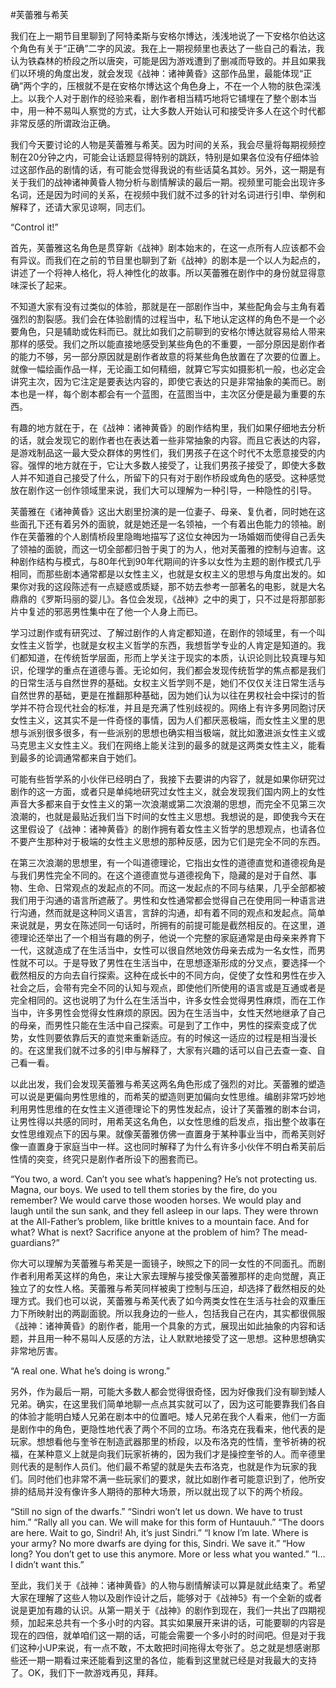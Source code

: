 #芙蕾雅与希芙

我们在上一期节目里聊到了阿特柔斯与安格尔博达，浅浅地说了一下安格尔伯达这个角色有关于“正确”二字的风波。我在上一期视频里也表达了一些自己的看法，我认为铁森林的桥段之所以唐突，可能是因为游戏遭到了删减而导致的。并且如果我们以环境的角度出发，就会发现《战神：诸神黄昏》这部作品里，最能体现“正确”两个字的，压根就不是在安格尔博达这个角色身上，不在一个人物的肤色深浅上。以我个人对于剧作的经验来看，剧作者相当精巧地将它铺埋在了整个剧本当中，用一种不易叫人察觉的方式，让大多数人开始认可和接受许多人在这个时代都非常反感的所谓政治正确。

我们今天要讨论的人物是芙蕾雅与希芙。因为时间的关系，我会尽量将每期视频控制在20分钟之内，可能会让话题显得特别的跳跃，特别是如果各位没有仔细体验过这部作品的剧情的话，有可能会觉得我说的有些话莫名其妙。另外，这一期是有关于我们的战神诸神黄昏人物分析与剧情解读的最后一期。视频里可能会出现许多名词，还是因为时间的关系，在视频中我们就不过多的针对名词进行引申、举例和解释了，还请大家见谅啊，同志们。

“Control it!”

首先，芙蕾雅这名角色是贯穿新《战神》剧本始末的，在这一点所有人应该都不会有异议。而我们在之前的节目里也聊到了新《战神》的剧本是一个以人为起点的，讲述了一个将神人格化，将人神性化的故事。所以芙蕾雅在剧作中的身份就显得意味深长了起来。

不知道大家有没有过类似的体验，那就是在一部剧作当中，某些配角会与主角有着强烈的割裂感。我们会在体验剧情的过程当中，私下地认定这样的角色不是一个必要角色，只是辅助或佐料而已。就比如我们之前聊到的安格尔博达就容易给人带来那样的感受。我们之所以能直接地感受到某些角色的不重要，一部分原因是剧作者的能力不够，另一部分原因就是剧作者故意的将某些角色放置在了次要的位置上。就像一幅绘画作品一样，无论画工如何精细，就算它写实如摄影机一般，也必定会讲究主次，因为它注定是要表达内容的，即使它表达的只是非常抽象的美而已。剧本也是一样，每个剧本都会有一个蓝图，在蓝图当中，主次区分便是最为重要的东西。

有趣的地方就在于，在《战神：诸神黄昏》的剧作结构里，我们如果仔细地去分析的话，就会发现它的剧作者也在表达着一些非常抽象的内容。而且它表达的内容，是游戏制品这一最大受众群体的男性们，我们男孩子在这个时代不太愿意接受的内容。强悍的地方就在于，它让大多数人接受了，让我们男孩子接受了，即使大多数人并不知道自己接受了什么，所留下的只有对于剧作桥段或角色的感受。这种感觉放在剧作这一创作领域里来说，我们大可以理解为一种引导，一种隐性的引导。

芙蕾雅在《诸神黄昏》这出大剧里扮演的是一位妻子、母亲、复仇者，同时她在这些面孔下还有着另外的面貌，就是她还是一名领袖，一个有着出色能力的领袖。剧作在芙蕾雅的个人剧情桥段里隐晦地描写了这位女神因为一场婚姻而使得自己丢失了领袖的面貌，而这一切全部都归咎于奥丁的为人，他对芙蕾雅的控制与迫害。这种剧作结构与模式，与80年代到90年代期间的许多以女性为主题的剧作模式几乎相同，而那些剧本通常都是以女性主义，也就是女权主义的思想与角度出发的。如果你对我的这段陈述有一点疑惑或质疑，那不妨去参考一部著名的电影，就是大名鼎鼎的《罗斯玛丽的婴儿》。各位会发现，《战神》之中的奥丁，只不过是将那部影片中复述的邪恶男性集中在了他一个人身上而已。

学习过剧作或有研究过、了解过剧作的人肯定都知道，在剧作的领域里，有一个叫女性主义哲学，也就是女权主义哲学的东西，我想哲学专业的人肯定是知道的。我们都知道，在传统哲学层面，形而上学关注于现实的本质，认识论则比较真理与知识，伦理学的重点在道德与善。无论如何，我们都会发现传统哲学的焦点都是我们的日常生活与自然世界的基础。女权主义哲学则不是，她们不仅仅关注日常生活与自然世界的基础，更是在推翻那种基础，因为她们认为以往在男权社会中探讨的哲学并不符合现代社会的标准，并且是充满了性别歧视的。网络上有许多男同胞讨厌女性主义，这其实不是一件奇怪的事情，因为人们都厌恶极端，而女性主义里的思想与派别很多很多，有一些派别的思想也确实相当极端，就比如激进派女性主义或马克思主义女性主义。我们在网络上能关注到的最多的就是这两类女性主义，能看到最多的论调通常都来自于她们。

可能有些哲学系的小伙伴已经明白了，我接下去要讲的内容了，就是如果你研究过剧作的这一方面，或者只是单纯地研究过女性主义，就会发现我们国内网上的女性声音大多都来自于女性主义的第一次浪潮或第二次浪潮的思想，而完全不见第三次浪潮的，也就是最贴近我们当下时间的女性主义思想。我想说的是，即使我今天在这里假设了《战神：诸神黄昏》的剧作拥有着女性主义哲学的思想观点，也请各位不要产生那种对于极端的女性主义思想的那种反感，因为它们是完全不同的东西。

在第三次浪潮的思想里，有一个叫道德理论，它指出女性的道德直觉和道德视角是与我们男性完全不同的。在这个道德直觉与道德视角下，隐藏的是对于自然、事物、生命、日常观点的发起点的不同。而这一发起点的不同与结果，几乎全部都被我们用于沟通的语言所遮蔽了。男性和女性通常都会觉得自己在使用同一种语言进行沟通，然而就是这种同义语言，言辞的沟通，却有着不同的观点和发起点。简单来说就是，男女在陈述同一句话时，所拥有的前提可能是截然相反的。在这里，道德理论还举出了一个相当有趣的例子，他说一个完整的家庭通常是由母亲来养育下一代，这就造成了在生活当中，女性可以很自然地效仿母亲去成为一名女性，而男性就不可以。于是导致了男性在生活当中，在思想逐渐形成的分叉点，要选择一个截然相反的方向去自行探索。这种在成长中的不同方向，促使了女性和男性在步入社会之后，会带有完全不同的认知与观点，即使他们所使用的语言或是互通或者是完全相同的。这也说明了为什么在生活当中，许多女性会觉得男性麻烦，而在工作当中，许多男性会觉得女性麻烦的原因。因为在生活当中，女性天然地继承了自己的母亲，而男性只能在生活中自己探索。可是到了工作中，男性的探索变成了优势，女性则要依靠后天的直觉来重新适应。有的时候这一适应的过程是相当漫长的。在这里我们就不过多的引申与解释了，大家有兴趣的话可以自己去查一查、自己看一看。

以此出发，我们会发现芙蕾雅与希芙这两名角色形成了强烈的对比。芙蕾雅的塑造可以说是更偏向男性思维的，而希芙的塑造则更加偏向女性思维。编剧非常巧妙地利用男性思维的在女性主义道德理论下的男性发起点，设计了芙蕾雅的剧本台词，让男性得以共感的同时，用希芙这名角色，以女性思维的启发点，指出整个故事在女性思维观点下的因与果。就像芙蕾雅仿佛一直置身于某种事业当中，而希芙则好像一直置身于家庭当中一样。这也同时解释了为什么有许多小伙伴不明白希芙前后性情的突变，终究只是剧作者所设下的圈套而已。

“You two, a word. Can’t you see what’s happening? He’s not protecting us. Magna, our boys. We used to tell them stories by the fire, do you remember? We would carve those wooden horses. We would play and laugh until the sun sank, and they fell asleep in our laps. They were thrown at the All-Father’s problem, like brittle knives to a mountain face. And for what? What is next? Sacrifice anyone at the problem of him? The mead-guardians?” 

你大可以理解为芙蕾雅与希芙是一面镜子，映照之下的同一女性的不同面孔。而剧作者利用希芙这样的角色，来让大家去理解与接受像芙蕾雅那样的走向觉醒，真正独立了的女性人格。芙蕾雅与希芙同样被奥丁控制与压迫，却选择了截然相反的处理方式。我们也可以说，芙蕾雅与希芙代表了如今两类女性在生活与社会的双重压力下所映射出的两副面貌。所以我身边的一些人，包括我自己在内，其实都很佩服《战神：诸神黄昏》的剧作者，能用一个具象的方式，展现出如此抽象的内容和话题，并且用一种不易叫人反感的方法，让人默默地接受了这一思想。这种思想确实非常地厉害。

“A real one. What he’s doing is wrong.” 

另外，作为最后一期，可能大多数人都会觉得很奇怪，因为好像我们没有聊到矮人兄弟。确实，在这里我们简单地聊一点点其实就可以了，因为这可能要靠我们各自的体验才能明白矮人兄弟在剧本中的位置吧。矮人兄弟在我个人看来，他们一方面是剧作中的角色，更隐性地代表了两个不同的立场。布洛克在我看来，他代表的是玩家。想想看他与奎爷在制造武器那里的桥段，以及布洛克的性情，奎爷祈祷的祝福，在某种意义上就是向我们玩家祈祷的，因为我们才是操控奎爷的人。而辛德里则代表的是制作人员们。他们最不希望的就是失去布洛克，也就是作为玩家的我们。同时他们也非常不满一些玩家们的要求，就比如剧作者可能意识到了，他所安排的结局并没有像许多人期待的那种大场景，所以就出现了以下的两个桥段。

“Still no sign of the dwarfs.” 
“Sindri won’t let us down. We have to trust him.” 
“Rally all you can. We will make for this form of Huntauuh.” 
“The doors are here. Wait to go, Sindri! Ah, it’s just Sindri.” 
“I know I’m late. Where is your army? No more dwarfs are dying for this, Sindri. We save it.” 
“How long? You don’t get to use this anymore. More or less what you wanted.” 
“I… I didn’t want this.” 

至此，我们关于《战神：诸神黄昏》的人物与剧情解读可以算是就此结束了。希望大家在理解了这些人物以及剧作设计之后，能够对于《战神5》有一个全新的或者说是更加有趣的认识。从第一期关于《战神》的剧作到现在，我们一共出了四期视频，加起来总共有一个多小时的内容。其实如果展开来讲的话，可能要聊的内容是现在的四倍，就单咱们这一期的话，可能会需要一个多小时的时间吧。但是对于我们这种小UP来说，有一点不敢，不太敢把时间拖得太夸张了。总之就是想感谢那些还一期一期看过来还能看到这里的各位，能看到这里就已经是对我最大的支持了。OK，我们下一款游戏再见，拜拜。